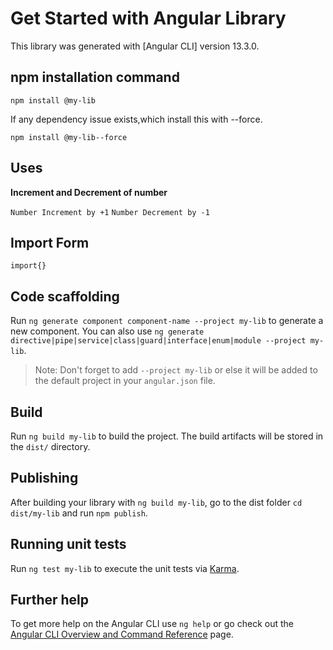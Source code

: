 # Get Started with Angular Library

This library was generated with [Angular CLI] version 13.3.0.

## npm installation command

```npm install @my-lib```

 If any dependency issue exists,which install this with --force.

 ```npm install @my-lib--force```
## Uses
**Increment and Decrement of number**
 
 ```Number Increment by +1```
 ```Number Decrement by -1```

## Import Form

```import{}```
 
## Code scaffolding

Run `ng generate component component-name --project my-lib` to generate a new component. You can also use `ng generate directive|pipe|service|class|guard|interface|enum|module --project my-lib`.
> Note: Don't forget to add `--project my-lib` or else it will be added to the default project in your `angular.json` file. 

## Build

Run `ng build my-lib` to build the project. The build artifacts will be stored in the `dist/` directory.

## Publishing

After building your library with `ng build my-lib`, go to the dist folder `cd dist/my-lib` and run `npm publish`.

## Running unit tests

Run `ng test my-lib` to execute the unit tests via [Karma](https://karma-runner.github.io).

## Further help

To get more help on the Angular CLI use `ng help` or go check out the [Angular CLI Overview and Command Reference](https://angular.io/cli) page.

